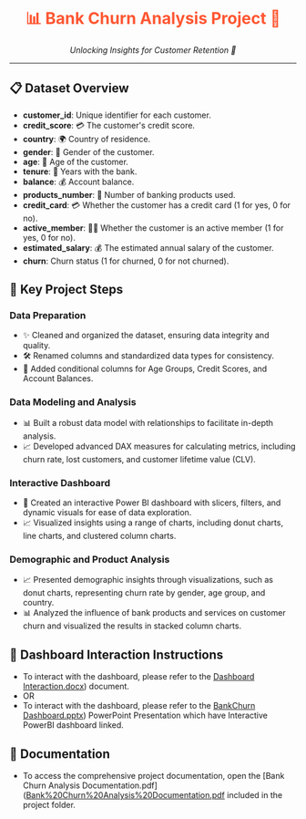 <h1 align="center" style="color: #FF5733;">📊 Bank Churn Analysis Project 🏦</h1>

<p align="center">
  <i>Unlocking Insights for Customer Retention 🚀</i>
</p>

---

## 📋 Dataset Overview

- **customer_id**: Unique identifier for each customer.
- **credit_score**: 💳 The customer's credit score.
- **country**: 🌍 Country of residence.
- **gender**: 👫 Gender of the customer.
- **age**: 🎂 Age of the customer.
- **tenure**: 📅 Years with the bank.
- **balance**: 💰 Account balance.
- **products_number**: 🏦 Number of banking products used.
- **credit_card**: 💳 Whether the customer has a credit card (1 for yes, 0 for no).
- **active_member**: 🏃‍♂️ Whether the customer is an active member (1 for yes, 0 for no).
- **estimated_salary**: 💰 The estimated annual salary of the customer.
- **churn**: Churn status (1 for churned, 0 for not churned).

## 🚀 Key Project Steps

### Data Preparation
- ✨ Cleaned and organized the dataset, ensuring data integrity and quality.
- 🛠 Renamed columns and standardized data types for consistency.
- 📂 Added conditional columns for Age Groups, Credit Scores, and Account Balances.

### Data Modeling and Analysis
- 📊 Built a robust data model with relationships to facilitate in-depth analysis.
- 📈 Developed advanced DAX measures for calculating metrics, including churn rate, lost customers, and customer lifetime value (CLV).

### Interactive Dashboard
- 📱 Created an interactive Power BI dashboard with slicers, filters, and dynamic visuals for ease of data exploration.
- 📈 Visualized insights using a range of charts, including donut charts, line charts, and clustered column charts.

### Demographic and Product Analysis
- 📈 Presented demographic insights through visualizations, such as donut charts, representing churn rate by gender, age group, and country.
- 📊 Analyzed the influence of bank products and services on customer churn and visualized the results in stacked column charts.

## 📂 Dashboard Interaction Instructions
- To interact with the dashboard, please refer to the [Dashboard Interaction.docx](Dashboard%20interaction.docx)) document.
- OR
- To interact with the dashboard, please refer to the [BankChurn Dashboard.pptx](BankChurn%20Dashboard.pptx)) PowerPoint Presentation which have Interactive PowerBI dashboard linked.

## 📂 Documentation
- To access the comprehensive project documentation, open the [Bank Churn Analysis Documentation.pdf]([Bank%20Churn%20Analysis%20Documentation.pdf](Bank%20churn%20analysis%20documentation.pdf) included in the project folder.
